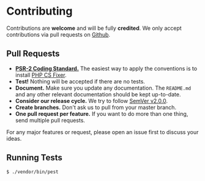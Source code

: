 # Contributing

Contributions are **welcome** and will be fully **credited**. We only accept contributions via pull requests on [Github](https://github.com/tpg/peachy).

## Pull Requests

- **[PSR-2 Coding Standard.](https://github.com/php-fig/fig-standards/blob/master/accepted/PSR-2-coding-style-guide.md)** The easiest way to apply the conventions is to install [PHP CS Fixer](https://github.com/FriendsOfPHP/PHP-CS-Fixer).
- **Test!** Nothing will be accepted if there are no tests.
- **Document.** Make sure you update any documentation. The `README.md` and any other relevant documentation should be kept up-to-date.
- **Consider our release cycle.** We try to follow [SemVer v2.0.0](http://semver.org/).
- **Create branches.** Don't ask us to pull from your master branch.
- **One pull request per feature.** If you want to do more than one thing, send multiple pull requests.

For any major features or request, please open an issue first to discuss your ideas.

## Running Tests

```bash
$ ./vendor/bin/pest
```
